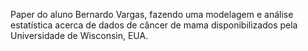 Paper do aluno Bernardo Vargas, fazendo uma modelagem e análise estatística acerca de dados de câncer de mama disponibilizados pela Universidade de Wisconsin, EUA.
